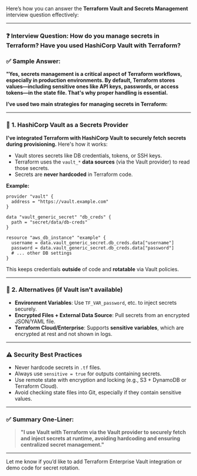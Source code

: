 Here’s how you can answer the **Terraform Vault and Secrets Management** interview question effectively:

---

### ❓ **Interview Question: How do you manage secrets in Terraform? Have you used HashiCorp Vault with Terraform?**

### ✅ **Sample Answer:**

**"Yes, secrets management is a critical aspect of Terraform workflows, especially in production environments. By default, Terraform stores values—including sensitive ones like API keys, passwords, or access tokens—in the state file. That's why proper handling is essential.**

**I’ve used two main strategies for managing secrets in Terraform:**

---

### 🔐 **1. HashiCorp Vault as a Secrets Provider**

**I've integrated Terraform with HashiCorp Vault to securely fetch secrets during provisioning.** Here's how it works:

* Vault stores secrets like DB credentials, tokens, or SSH keys.
* Terraform uses the `vault_*` **data sources** (via the Vault provider) to read those secrets.
* Secrets are **never hardcoded** in Terraform code.

**Example:**

```hcl
provider "vault" {
  address = "https://vault.example.com"
}

data "vault_generic_secret" "db_creds" {
  path = "secret/data/db-creds"
}

resource "aws_db_instance" "example" {
  username = data.vault_generic_secret.db_creds.data["username"]
  password = data.vault_generic_secret.db_creds.data["password"]
  # ... other DB settings
}
```

This keeps credentials **outside** of code and **rotatable** via Vault policies.

---

### 🔐 **2. Alternatives (if Vault isn't available)**

* **Environment Variables**: Use `TF_VAR_password`, etc. to inject secrets securely.
* **Encrypted Files + External Data Source**: Pull secrets from an encrypted JSON/YAML file.
* **Terraform Cloud/Enterprise**: Supports **sensitive variables**, which are encrypted at rest and not shown in logs.

---

### ⚠️ **Security Best Practices**

* Never hardcode secrets in `.tf` files.
* Always use `sensitive = true` for outputs containing secrets.
* Use remote state with encryption and locking (e.g., S3 + DynamoDB or Terraform Cloud).
* Avoid checking state files into Git, especially if they contain sensitive values.

---

### ✅ Summary One-Liner:

> **"I use Vault with Terraform via the Vault provider to securely fetch and inject secrets at runtime, avoiding hardcoding and ensuring centralized secret management."**

---

Let me know if you’d like to add Terraform Enterprise Vault integration or demo code for secret rotation.
